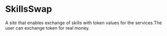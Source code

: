 # SkillsSwap
A site that enables exchange of skills with token values for the services.The user can exchange token for real money.
